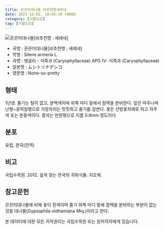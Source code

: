 ```yaml
---
title: 끈끈이대나물_비추천명세레네
date: 2023-12-02, 18:45:39 +0800
category: [식물도감]
tag: [식물도감]
---
```




![끈끈이대나물[비추천명 : 세레네]](http://www.nature.go.kr/fileUpload/plants/basic/Caryophyllaceae/Silene/9044/1_th2.JPG)
- 국명 : 끈끈이대나물[비추천명 : 세레네]
- 학명 : Silene armeria L.
- 과명 : 앵글러 - 석죽과 (Caryophyllaceae) APG Ⅳ- 석죽과 (Caryophyllaceae)
- 일본명 : ムシトリナデシコ
- 영문명 : None-so-pretty


## 형태
1년생. 줄기는 털이 없고, 분백색이며 위쪽 마디 밑에서 점액을 분비한다. 잎은 마주나며 난형~광피침형으로 가장자리는 밋밋하고 줄기를 감싼다. 꽃은 산방꽃차례로 피고 자주색 또는 분홍색이다. 종자는 반원형으로 지름 0.8mm 정도이다.
## 분포
유럽, 한국(전역)
## 비고
국립수목원. 2012. 쉽게 찾는 한국의 귀화식물. 지오북.
## 참고문헌
끈끈이대나물에 비해 꽃이 흰색이며 줄기 위쪽 마디 밑에 점액을 분비하는 부분이 없는 것을 대나물(Gypsophila oldhamiana Miq.)이라고 한다.






본 데이터에 대한 모든 저작권리는 국립수목원 또는 원저작자에게 있습니다.
